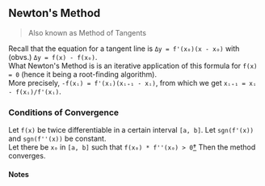 ## Newton's Method
> Also known as Method of Tangents  

Recall that the equation for a tangent line is `Δy = f'(x₀)(x - x₀)` with (obvs.) `Δy = f(x) - f(x₀)`.  
What Newton's Method is is an iterative application of this formula for `f(x) = 0` (hence it being a root-finding algorithm).  
More precisely, `-f(xᵢ) = f'(xᵢ)(xᵢ₊₁ - xᵢ)`, from which we get `xᵢ₊₁ = xᵢ - f(xᵢ)/f'(xᵢ)`.  
### Conditions of Convergence
Let `f(x)` be twice differentiable in a certain interval `[a, b]`.
Let `sgn(f'(x))` and `sgn(f''(x))` be constant.  
Let there be `x₀` in `[a, b]` such that `f(x₀) * f''(x₀) > 0`[†](#notes)
Then the method converges.

#### Notes
